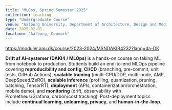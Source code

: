 ```yaml
---
title: "MLOps, Spring Semester 2025"
collection: teaching
type: "Undergraduate Course"
venue: "Aalborg University, Department of Architecture, Design and Media Technology"
date: 2025-02-01.
location: "Aalborg, Denmark"
---
```


<https://moduler.aau.dk/course/2023-2024/MSNDAKIB4232?lang=da-DK>

**Drift af AI-systemer (DAKI4 / MLOps)** is a hands-on course on taking ML from notebook to production. Students build an end-to-end MLOps pipeline covering **reproducibility and config**, **CI/CD** (branching, pre-commit, unit tests, GitHub Actions), **scalable training** (multi-GPU/DDP, multi-node, AMP, DeepSpeed/ZeRO), **scalable inference** (profiling, quantization, pruning, batching, TensorRT), **deployment** (APIs, containerization/orchestration, mobile demo), and **monitoring** (drift, observability with Prometheus/Grafana, carbon/cost tracking). Post-deployment topics include **continual learning, unlearning, privacy**, and **human-in-the-loop**. 
